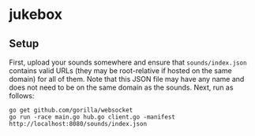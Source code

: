 # jukebox

## Setup

First, upload your sounds somewhere and ensure that `sounds/index.json` contains valid URLs (they may be root-relative if hosted on the same domain) for all of them. Note that this JSON file may have any name and does not need to be on the same domain as the sounds. Next, run as follows:

    go get github.com/gorilla/websocket
    go run -race main.go hub.go client.go -manifest http://localhost:8080/sounds/index.json